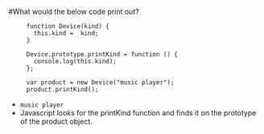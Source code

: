 #What would the below code print out?
```
     function Device(kind) {
       this.kind =  kind;
     }
     
     Device.prototype.printKind = function () {
       console.log(this.kind);
     };
     
     var product = new Device("music player");
     product.printKind();
 ```
 * `music player`
 * Javascript looks for the printKind function and finds it on the prototype of the product object.